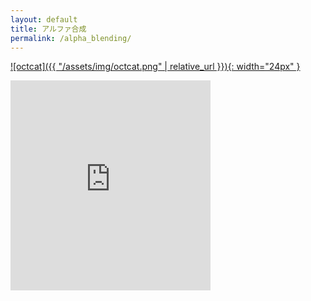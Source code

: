 ```yaml
---
layout: default
title: アルファ合成
permalink: /alpha_blending/
---
```


[![octcat]({{ "/assets/img/octcat.png" | relative_url }}){: width="24px" }](https://github.com/tatsy/OpenGLCourseJP/blob/master/src/alpha_blending/main.cpp)

<iframe src="https://player.vimeo.com/video/201603287" width="320" height="336" frameborder="0" webkitallowfullscreen mozallowfullscreen allowfullscreen></iframe>
